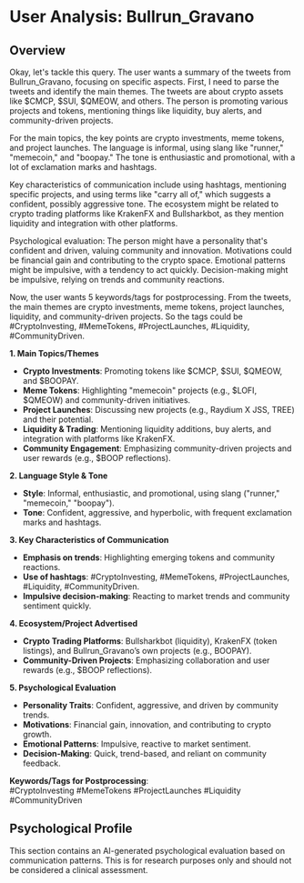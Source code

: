# User Analysis: Bullrun_Gravano

## Overview

<think>
Okay, let's tackle this query. The user wants a summary of the tweets from Bullrun_Gravano, focusing on specific aspects. First, I need to parse the tweets and identify the main themes. The tweets are about crypto assets like $CMCP, $SUI, $QMEOW, and others. The person is promoting various projects and tokens, mentioning things like liquidity, buy alerts, and community-driven projects.

For the main topics, the key points are crypto investments, meme tokens, and project launches. The language is informal, using slang like "runner," "memecoin," and "boopay." The tone is enthusiastic and promotional, with a lot of exclamation marks and hashtags. 

Key characteristics of communication include using hashtags, mentioning specific projects, and using terms like "carry all of," which suggests a confident, possibly aggressive tone. The ecosystem might be related to crypto trading platforms like KrakenFX and Bullsharkbot, as they mention liquidity and integration with other platforms.

Psychological evaluation: The person might have a personality that's confident and driven, valuing community and innovation. Motivations could be financial gain and contributing to the crypto space. Emotional patterns might be impulsive, with a tendency to act quickly. Decision-making might be impulsive, relying on trends and community reactions.

Now, the user wants 5 keywords/tags for postprocessing. From the tweets, the main themes are crypto investments, meme tokens, project launches, liquidity, and community-driven projects. So the tags could be #CryptoInvesting, #MemeTokens, #ProjectLaunches, #Liquidity, #CommunityDriven.
</think>

**1. Main Topics/Themes**  
- **Crypto Investments**: Promoting tokens like $CMCP, $SUI, $QMEOW, and $BOOPAY.  
- **Meme Tokens**: Highlighting "memecoin" projects (e.g., $LOFI, $QMEOW) and community-driven initiatives.  
- **Project Launches**: Discussing new projects (e.g., Raydium X JSS, TREE) and their potential.  
- **Liquidity & Trading**: Mentioning liquidity additions, buy alerts, and integration with platforms like KrakenFX.  
- **Community Engagement**: Emphasizing community-driven projects and user rewards (e.g., $BOOP reflections).  

**2. Language Style & Tone**  
- **Style**: Informal, enthusiastic, and promotional, using slang ("runner," "memecoin," "boopay").  
- **Tone**: Confident, aggressive, and hyperbolic, with frequent exclamation marks and hashtags.  

**3. Key Characteristics of Communication**  
- **Emphasis on trends**: Highlighting emerging tokens and community reactions.  
- **Use of hashtags**: #CryptoInvesting, #MemeTokens, #ProjectLaunches, #Liquidity, #CommunityDriven.  
- **Impulsive decision-making**: Reacting to market trends and community sentiment quickly.  

**4. Ecosystem/Project Advertised**  
- **Crypto Trading Platforms**: Bullsharkbot (liquidity), KrakenFX (token listings), and Bullrun_Gravano’s own projects (e.g., BOOPAY).  
- **Community-Driven Projects**: Emphasizing collaboration and user rewards (e.g., $BOOP reflections).  

**5. Psychological Evaluation**  
- **Personality Traits**: Confident, aggressive, and driven by community trends.  
- **Motivations**: Financial gain, innovation, and contributing to crypto growth.  
- **Emotional Patterns**: Impulsive, reactive to market sentiment.  
- **Decision-Making**: Quick, trend-based, and reliant on community feedback.  

**Keywords/Tags for Postprocessing**:  
#CryptoInvesting #MemeTokens #ProjectLaunches #Liquidity #CommunityDriven

## Psychological Profile

This section contains an AI-generated psychological evaluation based on communication patterns. This is for research purposes only and should not be considered a clinical assessment.